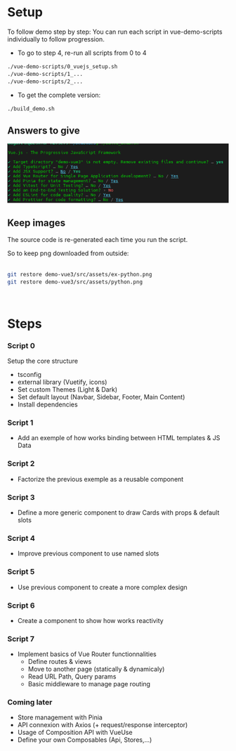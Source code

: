 # Setup

To follow demo step by step: You can run each script in vue-demo-scripts individually to follow progression.

- To go to step 4, re-run all scripts from 0 to 4

```bash
./vue-demo-scripts/0_vuejs_setup.sh
./vue-demo-scripts/1_...
./vue-demo-scripts/2_...
```

- To get the complete version:

```bash
./build_demo.sh
```

## Answers to give

![Alt text](image.png)

## Keep images

The source code is re-generated each time you run the script.


So to keep png downloaded from outside:

```bash

git restore demo-vue3/src/assets/ex-python.png
git restore demo-vue3/src/assets/python.png

```

<br/>

# Steps

### Script 0

Setup the core structure

- tsconfig
- external library (Vuetify, icons)
- Set custom Themes (Light & Dark)
- Set default layout (Navbar, Sidebar, Footer, Main Content)
- Install dependencies

### Script 1

- Add an exemple of how works binding between HTML templates & JS Data


### Script 2

- Factorize the previous exemple as a reusable component

### Script 3

- Define a more generic component to draw Cards with props & default slots

### Script 4

- Improve previous component to use named slots

### Script 5

- Use previous component to create a more complex design

### Script 6

- Create a component to show how works reactivity

### Script 7

- Implement basics of Vue Router functionnalities
  - Define routes & views
  - Move to another page (statically & dynamicaly)
  - Read URL Path, Query params
  - Basic middleware to manage page routing

### Coming later

- Store management with Pinia
- API connexion with Axios (+ request/response interceptor)
- Usage of Composition API with VueUse
- Define your own Composables (Api, Stores,...)